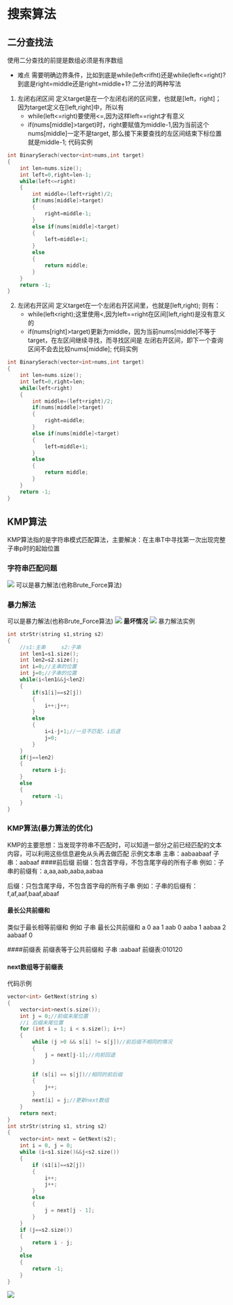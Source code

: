 # 搜索算法
## 二分查找法
使用二分查找的前提是数组必须是有序数组
* 难点
  需要明确边界条件，比如到底是while(left<rifht)还是while(left<=right)?
  到底是right=middle还是right=middle+1?
二分法的两种写法
1. 左闭右闭区间
   定义target是在一个左闭右闭的区间里，也就是[left，right]；
   因为target定义在[left,right]中，所以有
   * while(left<=right)要使用<=,因为这样left==right才有意义
   * if(nums[middle]>target)时，right要赋值为middle-1,因为当前这个nums[middle]一定不是target,
    那么接下来要查找的左区间结束下标位置就是middle-1;
代码实例
~~~c++
int BinarySerach(vector<int>nums,int target)
{
    int len=nums.size();
    int left=0,right=len-1;
    while(left<=right)
    {
        int middle=(left+right)/2;
        if(nums[middle]>target)
        {
            right=middle-1;
        }
        else if(nums[middle]<target)
        {
            left=middle+1;
        }
        else
        {
            return middle;
        }
    }
    return -1;
}
~~~
2. 左闭右开区间
   定义target在一个左闭右开区间里，也就是[left,right);
   则有：
   * while(left<right);这里使用<,因为left==right在区间[left,right)是没有意义的
   * if(nums[right]>target)更新为middle，因为当前nums[middle]不等于target，在左区间继续寻找，而寻找区间是
    左闭右开区间，即下一个查询区间不会去比较nums[middle];
代码实例
~~~C++
int BinarySerach(vector<int>nums,int target)
{
    int len=nums.size();
    int left=0,right=len;
    while(left<right)
    {
        int middle=(left+right)/2;
        if(nums[middle]>target)
        {
            right=middle;
        }
        else if(nums[middle]<target)
        {
            left=middle+1;
        }
        else
        {
            return middle;
        }
    }
    return -1;
}
~~~

## KMP算法
KMP算法指的是字符串模式匹配算法，主要解决：在主串T中寻找第一次出现完整子串p时的起始位置
### 字符串匹配问题
![](https://pic4.zhimg.com/80/v2-91db48a5c51253c06c50e5221de6ce67_720w.jpg)
可以是暴力解法(也称Brute_Force算法)
### 暴力解法
可以是暴力解法(也称Brute_Force算法)
![](https://pic2.zhimg.com/v2-c217cea2a7b751e0eea6a2894fdea011_b.webp)
**最坏情况**
![](https://pic4.zhimg.com/v2-7d87a2a6c95818d648b51b30c7891ba3_b.webp)
暴力解法实例
~~~c++
int strStr(string s1,string s2)
{
    //s1:主串     s2:子串
    int len1=s1.size();
    int len2=s2.size();
    int i=0;//主串的位置
    int j=0;//子串的位置
    while(i<len1&&j<len2)
    {
        if(s1[i]==s2[j])
        {
            i++;j++;
        }
        else
        {
            i=i-j+1;//一旦不匹配，i后退
            j=0;
        }
    }
    if(j==len2)
    {
        return i-j;
    }
    else
    {
        return -1;
    }
}
~~~

### KMP算法(暴力算法的优化)
KMP的主要思想：当发现字符串不匹配时，可以知道一部分之前已经匹配的文本内容，可以利用这些信息避免从头再去做匹配
示例文本串
主串：aabaabaaf
子串：aabaaf
####前后缀
前缀：包含首字母，不包含尾字母的所有子串
例如：子串的前缀有：a,aa,aab,aaba,aabaa

后缀：只包含尾字母，不包含首字母的所有子串
例如：子串的后缀有：f,af,aaf,baaf,abaaf

#### 最长公共前缀和
类似于最长相等前缀和
例如
子串                最长公共前缀和
a                       0
aa                      1
aab                     0
aaba                    1
aabaa                   2
aabaaf                  0


####前缀表
前缀表等于公共前缀和
子串  :aabaaf
前缀表:010120

#### next数组等于前缀表

代码示例
~~~c++
vector<int> GetNext(string s)
{
    vector<int>next(s.size());
	int j = 0;//前缀末尾位置
	//i 后缀末尾位置
	for (int i = 1; i < s.size(); i++)
	{
		while (j >0 && s[i] != s[j])//前后缀不相同的情况
		{
			j = next[j-1];//向前回退
		}
        
		if (s[i] == s[j])//相同的前后缀
		{
			j++;
		}
		next[i] = j;//更新next数组
	}
	return next;
}
int strStr(string s1, string s2)
{
	vector<int> next = GetNext(s2);
	int i = 0, j = 0;
	while (i<s1.size()&&j<s2.size())
	{
		if (s1[i]==s2[j])
		{
			i++; 
			j++;
		}
		else
		{
			j = next[j - 1];
		}
	}
	if (j==s2.size())
	{
		return i - j;
	}
	else
	{
		return -1;
	}
}

~~~

![](https://pic4.zhimg.com/80/v2-bb6b018f51f3237465a929fc676e236b_720w.jpg)

